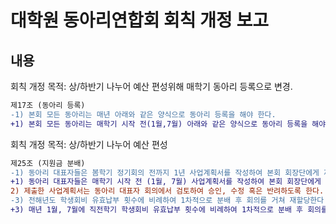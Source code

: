 대학원 동아리연합회 회칙 개정 보고
===

## 내용

회칙 개정 목적: 상/하반기 나누어 예산 편성위해 매학기 동아리 등록으로 변경. 
```diff
제17조 (동아리 등록)
-1) 본회 모든 동아리는 매년 아래와 같은 양식으로 동아리 등록을 해야 한다.
+1) 본회 모든 동아리는 매학기 시작 전(1월,7월) 아래와 같은 양식으로 동아리 등록을 해야 한다.
```

회칙 개정 목적: 상/하반기 나누어 예산 편성
```diff
제25조 (지원금 분배)
-1) 동아리 대표자들은 봄학기 정기회의 전까지 1년 사업계획서를 작성하여 본회 회장단에게 제출해야 한다.
+1) 동아리 대표자들은 매학기 시작 전 (1월, 7월) 사업계획서를 작성하여 본회 회장단에게 제출해야 한다.
2) 제출한 사업계획서는 동아리 대표자 회의에서 검토하여 승인, 수정 혹은 반려하도록 한다.
-3) 전해년도 학생회비 유효납부 횟수에 비례하여 1차적으로 분배 후 회의를 거쳐 재할당한다.
+3) 매년 1월, 7월에 직전학기 학생회비 유효납부 횟수에 비례하여 1차적으로 분배 후 회의를 거쳐 재할당한다.